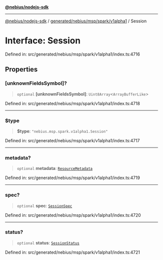 [**@nebius/nodejs-sdk**](../../../../../../README.md)

---

[@nebius/nodejs-sdk](../../../../../../README.md) / [generated/nebius/msp/spark/v1alpha1](../README.md) / Session

# Interface: Session

Defined in: src/generated/nebius/msp/spark/v1alpha1/index.ts:4716

## Properties

### \[unknownFieldsSymbol\]?

> `optional` **\[unknownFieldsSymbol\]**: `Uint8Array`\<`ArrayBufferLike`\>

Defined in: src/generated/nebius/msp/spark/v1alpha1/index.ts:4718

---

### $type

> **$type**: `"nebius.msp.spark.v1alpha1.Session"`

Defined in: src/generated/nebius/msp/spark/v1alpha1/index.ts:4717

---

### metadata?

> `optional` **metadata**: [`ResourceMetadata`](../../../../common/v1/interfaces/ResourceMetadata.md)

Defined in: src/generated/nebius/msp/spark/v1alpha1/index.ts:4719

---

### spec?

> `optional` **spec**: [`SessionSpec`](SessionSpec.md)

Defined in: src/generated/nebius/msp/spark/v1alpha1/index.ts:4720

---

### status?

> `optional` **status**: [`SessionStatus`](SessionStatus.md)

Defined in: src/generated/nebius/msp/spark/v1alpha1/index.ts:4721
